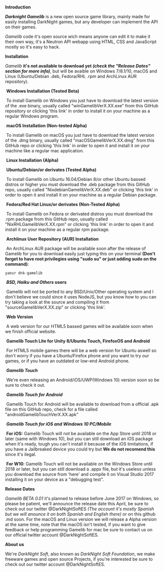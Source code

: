 **Introduction**

***Darknight Gamelib*** is a new open source game library, mainly made for easily installing DarkNight games, but any developer can implement the API on their games.

*Gamelib* code it's open source wich means anyone can edit it to make it their own way, it's a Neutron API webapp using HTML, CSS and JavaScript mostly so it's easy to hack.

**Installation**

*Gamelib* **it's not available to download yet *(check the "Release Dates" section for more info)***, but will be avaible on Windows 7/8.1/10, macOS and Linux (Ubuntu/Debian .deb, Fedora/RHL .rpm and ArchLinux AUR repository).

​	**Windows Installation (Tested Beta)**

​	To install Gamelib on Windows you just have to download the latest version of the .exe binary, usually called "winGamelibVerX.XX.exe" from this GitHub repository or clicking 'this link' in order to install it on your machine as a regular Windows program.

​	**macOS Installation (Non-tested Alpha)**

​	To install Gamelib on macOS you just have to download the latest version of the .dmg binary, usually called "macOSGamelibVerX.XX.dmg" from this GitHub repo or clicking 'this link' in order to open it and install it on your machine like a regular mac application.

​	**Linux Installation (Alpha)**

​		**Ubuntu/Debian/or derivates (Tested Alpha)**

​		To install Gamelib on Ubuntu 16.04/Debian 8/or other Ubuntu bassed distros or higher you must download the .deb package from this GitHub repo, usually called "NixdebianGamelibVerX.XX.deb" or clicking 'this link' in order to open it and install it on your machine as a regular Debian package.

​		**Fedora/Red Hat Linux/or derivates (Non-Tested Alpha)**

​		To install Gamelib on Fedora or derivated distros you must download the .rpm package from this GitHub repo, usually called "NixRHLGamelibVerX.XX.rpm" or clicking 'this link' in order to open it and install it on your machine as a regular rpm package.

​		**Archlinux User Repository (AUR) Installation**

​		An ArchLinux AUR package will be available soon after the release of Gamelib for you to download easily just typing this on your terminal **(Don't forget to have root privilegies using "sudo su" or just adding sudo on the command)**:

`yaour dnk-gamelib`

​		***BSD, Haiku and Others* users**

​		Gamelib will not be ported to any BSD/Unix/Other operating system and I don't believe we could since it uses NodeJS, but you know how to you can try taking a look at the source and compiling it from "sourceGamelibVerX.XX.zip" or clicking 'this link'.

​		**Web Version**

​		A web version for our HTML5 bassed games will be available soon when we finish official website.

​			**Gamelib Touch Lite for Unity 8/Ubuntu Touch, FirefoxOS and Android**

​			For HTML5 mobile games there will be a web version for Ubuntu aswell so don't worry if you have a Ubuntu/Firefox phone and you want to try our games, or if you have an outdated or low-end Android phone.

​		***Gamelib Touch***

​		We're even releasing an Android/iOS/UWP(Windows 10) version soon so be sure to check it out.

​			***Gamelib Touch for Android***

​			Gamelib Touch for Android will be available to download from a official .apk file on this GitHub repo, check for a file called "androidGamelibTouchVerX.XX.apk"

​			***Gamelib Touch for iOS and Windows 10 PC/Mobile***

​			**For iOS:** Gamelib Touch will not be available on the App Store until 2018 or later (same with Windows 10), but you can still download an iOS package when it's ready, tough you can't install it because of the iOS limitations, if you have a Jailbreaked device you could try but **We do not recomend this** since it's ilegal.

​			**For W10**: Gamelib Touch will not be available on the Windows Store until 2018 or later, but you can still download a .appx file, but it's useless unless you download the source from 'here' and compile it on Visual Studio 2017 installing it on your device as a "debugging test".

**Release Dates**

*Gamelib BETA 0.01* it's planned to release before June 2017 on Windows, so please be patient, we'll announce the release date this April, be sure to check out our twitter @DarkNightSoftES *(The account it's mostly Spanish but we will anounce it on both Spanish and English there)* or on this github .md soon. For the macOS and Linux version we will release a Alpha version at the same time, note that the macOS isn't tested, if you want to give feedback or help programming Gamelib for mac be sure to contact us on our official twitter account @DarkNightSoftES.

**About us**

We're *DarkNight Soft*, also known as *DarkNight Soft Foundation*, we make freeware games and open source Projects, if you're interested be sure to check out our twitter account @DarkNightSoftES.